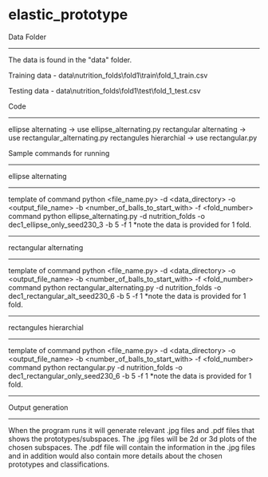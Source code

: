 # elastic_prototype

Data Folder
************************************************
The data is found in the "data" folder. 

Training data - data\nutrition_folds\fold1\train\fold_1_train.csv

Testing data  - data\nutrition_folds\fold1\test\fold_1_test.csv

Code
************************************************
ellipse alternating -> use ellipse_alternating.py
rectangular alternating -> use rectangular_alternating.py
rectangules hierarchial -> use rectangular.py


Sample commands for running 
____________________________________

ellipse alternating
_____________________________________
template of command
python <file_name.py> -d <data_directory> -o <output_file_name> -b <number_of_balls_to_start_with> -f <fold_number>
command
python ellipse_alternating.py -d nutrition_folds -o dec1_ellipse_only_seed230_3 -b 5 -f 1
*note the data is provided for 1 fold.

____________________________________
rectangular alternating
_____________________________________
template of command
python <file_name.py> -d <data_directory> -o <output_file_name> -b <number_of_balls_to_start_with> -f <fold_number>
command
python rectangular_alternating.py -d nutrition_folds -o dec1_rectangular_alt_seed230_6 -b 5 -f 1
*note the data is provided for 1 fold.

_____________________________________
rectangules hierarchial 
_____________________________________
template of command
python <file_name.py> -d <data_directory> -o <output_file_name> -b <number_of_balls_to_start_with> -f <fold_number>
command
python rectangular.py -d nutrition_folds -o dec1_rectangular_only_seed230_6 -b 5 -f 1
*note the data is provided for 1 fold.

____________________________________
Output generation
____________________________________
When the program runs it will generate relevant .jpg files and .pdf files that shows the prototypes/subspaces. The .jpg files will be 2d or 3d plots of the chosen subspaces. The .pdf file will contain the information in the .jpg files and in addition would also contain more details about the chosen prototypes and classifications.

